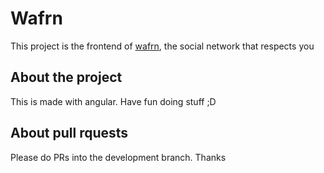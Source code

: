 # Wafrn

This project is the frontend of  [wafrn](https://app.wafrn.net), the social network that respects you

## About the project

This is made with angular. Have fun doing stuff ;D

## About pull rquests

Please do PRs into the development branch. Thanks